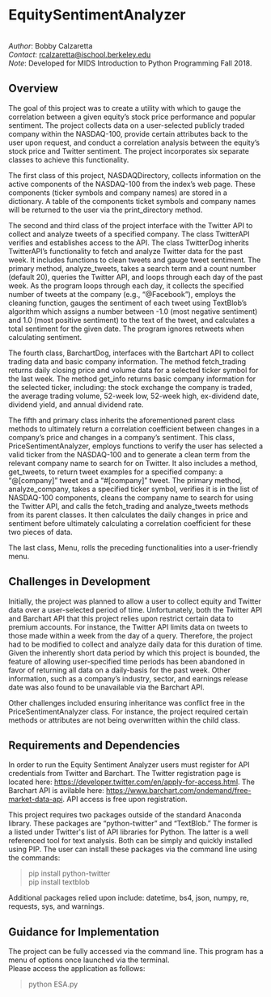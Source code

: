 
# EquitySentimentAnalyzer
<br>_Author_: Bobby Calzaretta<br>
_Contact_: rcalzaretta@ischool.berkeley.edu<br>
_Note_: Developed for MIDS Introduction to Python Programming Fall 2018.<br>

## Overview
The goal of this project was to create a utility with which to gauge the correlation between a given equity’s stock price performance and popular sentiment.  The project collects data on a user-selected publicly traded company within the NASDAQ-100, provide certain attributes back to the user upon request, and conduct a correlation analysis between the equity’s stock price and Twitter sentiment.  The project incorporates six separate classes to achieve this functionality.  

The first class of this project, NASDAQDirectory, collects information on the active components of the NASDAQ-100 from the index’s web page.  These components (ticker symbols and company names) are stored in a dictionary.  A table of the components ticket symbols and company names will be returned to the user via the print_directory method.  

The second and third class of the project interface with the Twitter API to collect and analyze tweets of a specified company.  The class TwitterAPI verifies and establishes access to the API.  The class TwitterDog inherits TwitterAPI’s functionality to fetch and analyze Twitter data for the past week.  It includes functions to clean tweets and gauge tweet sentiment.  The primary method, analyze_tweets, takes a search term and a count number (default 20), queries the Twitter API, and loops through each day of the past week.  As the program loops through each day, it collects the specified number of tweets at the company (e.g., “@Facebook”), employs the cleaning function, gauges the sentiment of each tweet using TextBlob’s algorithm which assigns a number between -1.0 (most negative sentiment) and 1.0 (most positive sentiment) to the text of the tweet, and calculates a total sentiment for the given date.  The program ignores retweets when calculating sentiment. 
    
The fourth class, BarchartDog, interfaces with the Bartchart API to collect trading data and basic company information.  The method fetch_trading returns daily closing price and volume data for a selected ticker symbol for the last week.  The method get_info returns basic company information for the selected ticker, including: the stock exchange the company is traded, the average trading volume, 52-week low, 52-week high, ex-dividend date, dividend yield, and annual dividend rate.  
    
The fifth and primary class inherits the aforementioned parent class methods to ultimately return a correlation coefficient between changes in a company’s price and changes in a company’s sentiment.  This class, PriceSentimentAnalyzer, employs functions to verify the user has selected a valid ticker from the NASDAQ-100 and to generate a clean term from the relevant company name to search for on Twitter.  It also includes a method, get_tweets, to return tweet examples for a specified company: a “@[company]” tweet and a “#[company]” tweet.  The primary method, analyze_company, takes a specified ticker symbol, verifies it is in the list of NASDAQ-100 components, cleans the company name to search for using the Twitter API, and calls the fetch_trading and analyze_tweets methods from its parent classes.  It then calculates the daily changes in price and sentiment before ultimately calculating a correlation coefficient for these two pieces of data.  
    
The last class, Menu, rolls the preceding functionalities into a user-friendly menu.  


## Challenges in Development
Initially, the project was planned to allow a user to collect equity and Twitter data over a user-selected period of time.  Unfortunately, both the Twitter API and Barchart API that this project relies upon restrict certain data to premium accounts.   For instance, the Twitter API limits data on tweets to those made within a week from the day of a query.  Therefore, the project had to be modified to collect and analyze daily data for this duration of time.  Given the inherently short data period by which this project is bounded, the feature of allowing user-specified time periods has been abandoned in favor of returning all data on a daily-basis for the past week.  Other information, such as a company’s industry, sector, and earnings release date was also found to be unavailable via the Barchart API.  

Other challenges included ensuring inheritance was conflict free in the PriceSentimentAnalyzer class.  For instance, the project required certain methods or attributes are not being overwritten within the child class. 


## Requirements and Dependencies
In order to run the Equity Sentiment Analyzer users must register for API credentials from Twitter and Barchart.  The Twitter registration page is located here: https://developer.twitter.com/en/apply-for-access.html.  The Barchart API is avilable here: https://www.barchart.com/ondemand/free-market-data-api.  API access is free upon registration.  

This project requires two packages outside of the standard Anaconda library.  These packages are “python-twitter” and “TextBlob.”  The former is a listed under Twitter's list of API libraries for Python.  The latter is a well referenced tool for text analysis.  Both can be simply and quickly installed using PIP.  The user can install these packages via the command line using the commands:
> pip install python-twitter <br>
> pip install textblob

Additional packages relied upon include: datetime, bs4, json, numpy, re, requests, sys, and warnings.


## Guidance for Implementation
The project can be fully accessed via the command line.  This program has a menu of options once launched via the terminal.  <br>Please access the application as follows:
> python ESA.py
